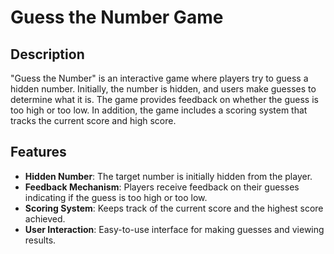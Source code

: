 # Guess the Number Game

## Description

"Guess the Number" is an interactive game where players try to guess a hidden number. Initially, the number is hidden, and users make guesses to determine what it is. The game provides feedback on whether the guess is too high or too low. In addition, the game includes a scoring system that tracks the current score and high score.

## Features

- **Hidden Number**: The target number is initially hidden from the player.
- **Feedback Mechanism**: Players receive feedback on their guesses indicating if the guess is too high or too low.
- **Scoring System**: Keeps track of the current score and the highest score achieved.
- **User Interaction**: Easy-to-use interface for making guesses and viewing results.
